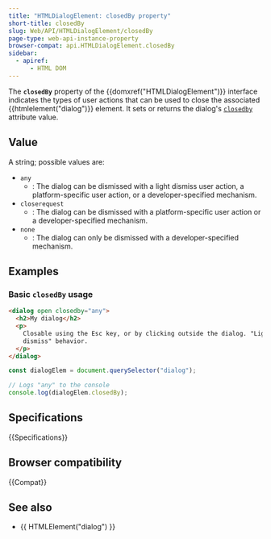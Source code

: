 ```yaml
---
title: "HTMLDialogElement: closedBy property"
short-title: closedBy
slug: Web/API/HTMLDialogElement/closedBy
page-type: web-api-instance-property
browser-compat: api.HTMLDialogElement.closedBy
sidebar:
  - apiref:
      - HTML DOM
---
```


The **`closedBy`** property of the
{{domxref("HTMLDialogElement")}} interface indicates the types of user actions that can be used to close the associated {{htmlelement("dialog")}} element. It sets or returns the dialog's [`closedby`](/en-US/docs/Web/HTML/Reference/Elements/dialog#closedby) attribute value.

## Value

A string; possible values are:

- `any`
  - : The dialog can be dismissed with a light dismiss user action, a platform-specific user action, or a developer-specified mechanism.
- `closerequest`
  - : The dialog can be dismissed with a platform-specific user action or a developer-specified mechanism.
- `none`
  - : The dialog can only be dismissed with a developer-specified mechanism.

## Examples

### Basic `closedBy` usage

```html
<dialog open closedby="any">
  <h2>My dialog</h2>
  <p>
    Closable using the Esc key, or by clicking outside the dialog. "Light
    dismiss" behavior.
  </p>
</dialog>
```

```js
const dialogElem = document.querySelector("dialog");

// Logs "any" to the console
console.log(dialogElem.closedBy);
```

## Specifications

{{Specifications}}

## Browser compatibility

{{Compat}}

## See also

- {{ HTMLElement("dialog") }}
